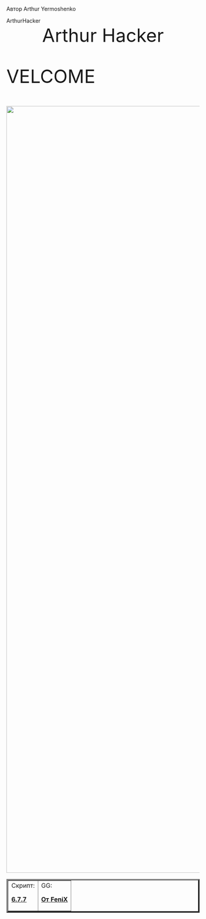 <html>


Автор Arthur Yermoshenko

<head>
ArthurHacker
</head>

<center>
<hl><font size="25" >Arthur Hacker
</center>

<body>

<hl><font size="7" >VELCOME


</body>


<img src="file:///C:/Users/Artur/Downloads/TorriFiness.png" width="2000">

<table border="4">

<td>Скрипт:

<a href="BS677SCRIPT-ByNoimagePng_TG_zip.lua"><b>6.7.7<b>


<td>GG:


<a href="https://shre.su/KPA1"><b>От __FeniX__<b>





